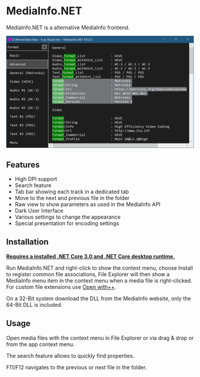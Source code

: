 # MediaInfo.NET

MediaInfo.NET is a alternative MediaInfo frontend.

![](Main.png)

## Features

- High DPI support
- Search feature
- Tab bar showing each track in a dedicated tab
- Move to the next and previous file in the folder
- Raw view to show parameters as used in the MediaInfo API
- Dark User Interface
- Various settings to change the appearance
- Special presentation for encoding settings

## Installation

**[Requires a installed .NET Core 3.0 and .NET Core desktop runtime.](https://dotnet.microsoft.com/download/dotnet-core/3.0/runtime)**

Run MediaInfo.NET and right-click to show the context menu, choose Install to register common file associations, File Explorer will then show a MediaInfo menu item in the context menu when a media file is right-clicked. For custom file extensions use [Open with++](https://github.com/stax76/OpenWithPlusPlus).

On a 32-Bit system download the DLL from the MediaInfo website, only the 64-Bit DLL is included.

## Usage

Open media files with the context menu in File Explorer or via drag & drop or from the app context menu.

The search feature allows to quickly find properties.

F11/F12 navigates to the previous or next file in the folder.